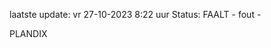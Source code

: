 laatste update: 
vr 27-10-2023  8:22   uur 
Status: FAALT - fout - 
<div class="service R">PLANDIX</div>